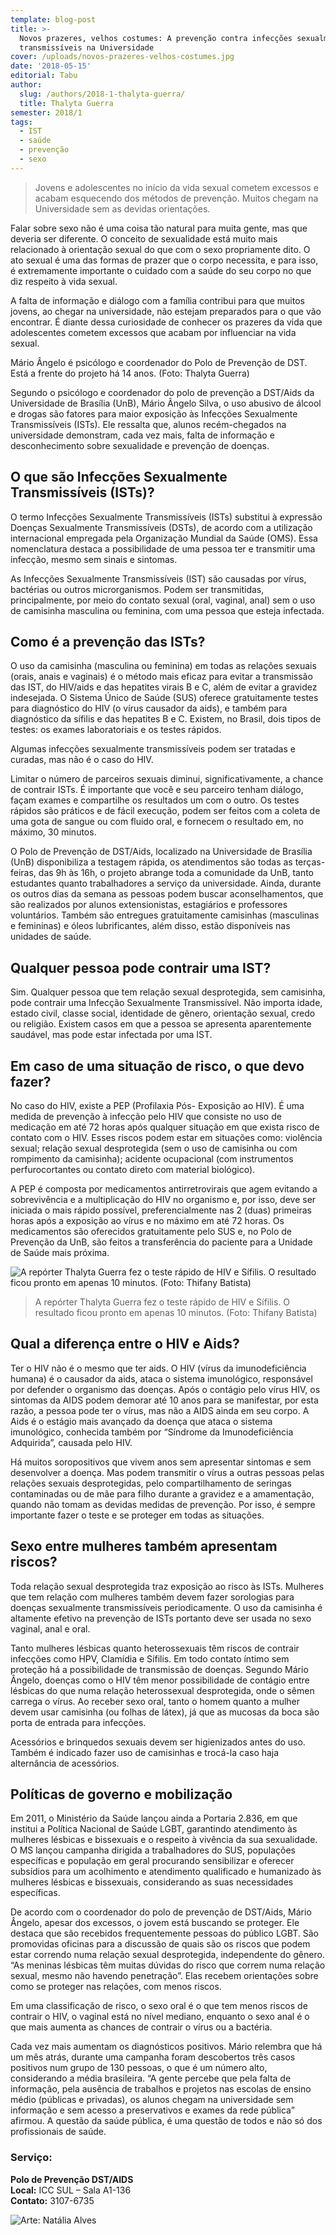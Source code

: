 ```yaml
---
template: blog-post
title: >-
  Novos prazeres, velhos costumes: A prevenção contra infecções sexualmente
  transmissíveis na Universidade
cover: /uploads/novos-prazeres-velhos-costumes.jpg
date: '2018-05-15'
editorial: Tabu
author:
  slug: /authors/2018-1-thalyta-guerra/
  title: Thalyta Guerra
semester: 2018/1
tags:
  - IST
  - saúde
  - prevenção
  - sexo
---
```

> Jovens e adolescentes no início da vida sexual cometem excessos e acabam esquecendo dos métodos de prevenção. Muitos chegam na Universidade sem as devidas orientações.

Falar sobre sexo não é uma coisa tão natural para muita gente, mas que deveria ser diferente. O conceito de sexualidade está muito mais relacionado à orientação sexual do que com o sexo propriamente dito. O ato sexual é uma das formas de prazer que o corpo necessita, e para isso, é extremamente importante o cuidado com a saúde do seu corpo no que diz respeito à vida sexual.

A falta de informação e diálogo com a família contribui para que muitos jovens, ao chegar na universidade, não estejam preparados para o que vão encontrar. É diante dessa curiosidade de conhecer os prazeres da vida que adolescentes cometem excessos que acabam por influenciar na vida sexual.

Mário Ângelo é psicólogo e coordenador do Polo de Prevenção de DST. Está a frente do projeto há 14 anos. (Foto: Thalyta Guerra)

Segundo o psicólogo e coordenador do polo de prevenção a DST/Aids da Universidade de Brasília (UnB), Mário Ângelo Silva, o uso abusivo de álcool e drogas são fatores para maior exposição às Infecções Sexualmente Transmissíveis (ISTs). Ele ressalta que, alunos recém-chegados na universidade demonstram, cada vez mais, falta de informação e desconhecimento sobre sexualidade e prevenção de doenças.

## O que são Infecções Sexualmente Transmissíveis (ISTs)?

O termo Infecções Sexualmente Transmissíveis (ISTs) substitui à expressão Doenças Sexualmente Transmissíveis (DSTs), de acordo com a utilização internacional empregada pela Organização Mundial da Saúde (OMS). Essa nomenclatura destaca a possibilidade de uma pessoa ter e transmitir uma infecção, mesmo sem sinais e sintomas.

As Infecções Sexualmente Transmissíveis (IST) são causadas por vírus, bactérias ou outros microrganismos. Podem ser transmitidas, principalmente, por meio do contato sexual (oral, vaginal, anal) sem o uso de camisinha masculina ou feminina, com uma pessoa que esteja infectada.

## Como é a prevenção das ISTs?

O uso da camisinha (masculina ou feminina) em todas as relações sexuais (orais, anais e vaginais) é o método mais eficaz para evitar a transmissão das IST, do HIV/aids e das hepatites virais B e C, além de evitar a gravidez indesejada. O Sistema Único de Saúde (SUS) oferece gratuitamente testes para diagnóstico do HIV (o vírus causador da aids), e também para diagnóstico da sífilis e das hepatites B e C. Existem, no Brasil, dois tipos de testes: os exames laboratoriais e os testes rápidos.

Algumas infecções sexualmente transmissíveis podem ser tratadas e curadas, mas não é o caso do HIV.

Limitar o número de parceiros sexuais diminui, significativamente, a chance de contrair ISTs. É importante que você e seu parceiro tenham diálogo, façam exames e compartilhe os resultados um com o outro. Os testes rápidos são práticos e de fácil execução, podem ser feitos com a coleta de uma gota de sangue ou com fluido oral, e fornecem o resultado em, no máximo, 30 minutos.

O Polo de Prevenção de DST/Aids, localizado na Universidade de Brasília (UnB) disponibiliza a testagem rápida, os atendimentos são todas as terças-feiras, das 9h às 16h, o projeto abrange toda a comunidade da UnB, tanto estudantes quanto trabalhadores a serviço da universidade. Ainda, durante os outros dias da semana as pessoas podem buscar aconselhamentos, que são realizados por alunos extensionistas, estagiários e professores voluntários. Também são entregues gratuitamente camisinhas (masculinas e femininas) e óleos lubrificantes, além disso, estão disponíveis nas unidades de saúde.

## Qualquer pessoa pode contrair uma IST?

Sim. Qualquer pessoa que tem relação sexual desprotegida, sem camisinha, pode contrair uma Infecção Sexualmente Transmissível. Não importa idade, estado civil, classe social, identidade de gênero, orientação sexual, credo ou religião. Existem casos em que a pessoa se apresenta aparentemente saudável, mas pode estar infectada por uma IST.

## Em caso de uma situação de risco, o que devo fazer?

No caso do HIV, existe a PEP (Profilaxia Pós- Exposição ao HIV). É uma medida de prevenção à infecção pelo HIV que consiste no uso de medicação em até 72 horas após qualquer situação em que exista risco de contato com o HIV. Esses riscos podem estar em situações como: violência sexual; relação sexual desprotegida (sem o uso de camisinha ou com rompimento da camisinha); acidente ocupacional (com instrumentos perfurocortantes ou contato direto com material biológico).

A PEP é composta por medicamentos antirretrovirais que agem evitando a sobrevivência e a multiplicação do HIV no organismo e, por isso, deve ser iniciada o mais rápido possível, preferencialmente nas 2 (duas) primeiras horas após a exposição ao vírus e no máximo em até 72 horas. Os medicamentos são oferecidos gratuitamente pelo SUS e, no Polo de Prevenção da UnB, são feitos a transferência do paciente para a Unidade de Saúde mais próxima.

![A repórter Thalyta Guerra fez o teste rápido de HIV e Sífilis. O resultado ficou pronto em apenas 10 minutos. (Foto: Thifany Batista)](/uploads/novos-prazeres-velhos-costumes.jpg)

> A repórter Thalyta Guerra fez o teste rápido de HIV e Sífilis. O resultado ficou pronto em apenas 10 minutos. (Foto: Thifany Batista)

## Qual a diferença entre o HIV e Aids?

Ter o HIV não é o mesmo que ter aids. O HIV (vírus da imunodeficiência humana) é o causador da aids, ataca o sistema imunológico, responsável por defender o organismo das doenças. Após o contágio pelo vírus HIV, os sintomas da AIDS podem demorar até 10 anos para se manifestar, por esta razão, a pessoa pode ter o vírus, mas não a AIDS ainda em seu corpo. A Aids é o estágio mais avançado da doença que ataca o sistema imunológico, conhecida também por “Síndrome da Imunodeficiência Adquirida”, causada pelo HIV.

Há muitos soropositivos que vivem anos sem apresentar sintomas e sem desenvolver a doença. Mas podem transmitir o vírus a outras pessoas pelas relações sexuais desprotegidas, pelo compartilhamento de seringas contaminadas ou de mãe para filho durante a gravidez e a amamentação, quando não tomam as devidas medidas de prevenção. Por isso, é sempre importante fazer o teste e se proteger em todas as situações.

## Sexo entre mulheres também apresentam riscos?

Toda relação sexual desprotegida traz exposição ao risco às ISTs. Mulheres que tem relação com mulheres também devem fazer sorologias para doenças sexualmente transmissíveis periodicamente. O uso da camisinha é altamente efetivo na prevenção de ISTs portanto deve ser usada no sexo vaginal, anal e oral.

Tanto mulheres lésbicas quanto heterossexuais têm riscos de contrair infecções como HPV, Clamídia e Sífilis. Em todo contato íntimo sem proteção há a possibilidade de transmissão de doenças. Segundo Mário Ângelo, doenças como o HIV têm menor possibilidade de contágio entre lésbicas do que numa relação heterossexual desprotegida, onde o sêmen carrega o vírus. Ao receber sexo oral, tanto o homem quanto a mulher devem usar camisinha (ou folhas de látex), já que as mucosas da boca são porta de entrada para infecções.

Acessórios e brinquedos sexuais devem ser higienizados antes do uso. Também é indicado fazer uso de camisinhas e trocá-la caso haja alternância de acessórios.

## Políticas de governo e mobilização

Em 2011, o Ministério da Saúde lançou ainda a Portaria 2.836, em que institui a Política Nacional de Saúde LGBT, garantindo atendimento às mulheres lésbicas e bissexuais e o respeito à vivência da sua sexualidade. O MS lançou campanha dirigida a trabalhadores do SUS, populações específicas e população em geral procurando sensibilizar e oferecer subsídios para um acolhimento e atendimento qualificado e humanizado às mulheres lésbicas e bissexuais, considerando as suas necessidades específicas.

De acordo com o coordenador do polo de prevenção de DST/Aids, Mário Ângelo, apesar dos excessos, o jovem está buscando se proteger. Ele destaca que são recebidos frequentemente pessoas do público LGBT. São promovidas oficinas para a discussão de quais são os riscos que podem estar correndo numa relação sexual desprotegida, independente do gênero. “As meninas lésbicas têm muitas dúvidas do risco que correm numa relação sexual, mesmo não havendo penetração”. Elas recebem orientações sobre como se proteger nas relações, com menos riscos.

Em uma classificação de risco, o sexo oral é o que tem menos riscos de contrair o HIV, o vaginal está no nível mediano, enquanto o sexo anal é o que mais aumenta as chances de contrair o vírus ou a bactéria.

Cada vez mais aumentam os diagnósticos positivos. Mário relembra que há um mês atrás, durante uma campanha foram descobertos três casos positivos num grupo de 130 pessoas, o que é um número alto, considerando a média brasileira. “A gente percebe que pela falta de informação, pela ausência de trabalhos e projetos nas escolas de ensino médio (públicas e privadas), os alunos chegam na universidade sem informação e sem acesso a preservativos e exames da rede pública” afirmou. A questão da saúde pública, é uma questão de todos e não só dos profissionais de saúde.

### Serviço:

**Polo de Prevenção DST/AIDS**\
**Local:** ICC SUL – Sala A1-136\
**Contato:** 3107-6735

![Arte: Natália Alves](/uploads/img-20180515-wa0040.jpg)
